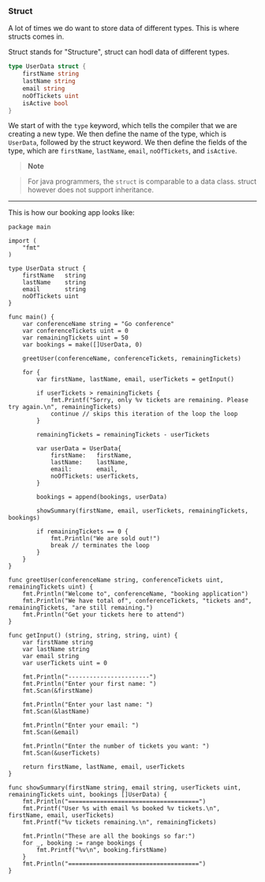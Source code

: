 ### Struct

A lot of times we do want to store data of different types. This is where structs comes in.

Struct stands for "Structure", struct can hodl data of different types. 

```go
type UserData struct {
    firstName string
    lastName string
    email string
    noOfTickets uint
    isActive bool
}
```

We start of with the `type` keyword, which tells the compiler that we are creating a new type. We then define the name of the type, which is `UserData`, followed by the struct keyword. We then define the fields of the type, which are `firstName`, `lastName`, `email`, `noOfTickets`, and `isActive`.


> **Note**

> For java programmers, the `struct` is comparable to a data class. struct however does not support inheritance.

---

This is how our booking app looks like:

```
package main

import (
	"fmt"
)

type UserData struct {
	firstName   string
	lastName    string
	email       string
	noOfTickets uint
}

func main() {
	var conferenceName string = "Go conference"
	var conferenceTickets uint = 0
	var remainingTickets uint = 50
	var bookings = make([]UserData, 0)

	greetUser(conferenceName, conferenceTickets, remainingTickets)

	for {
		var firstName, lastName, email, userTickets = getInput()

		if userTickets > remainingTickets {
			fmt.Printf("Sorry, only %v tickets are remaining. Please try again.\n", remainingTickets)
			continue // skips this iteration of the loop the loop
		}

		remainingTickets = remainingTickets - userTickets

		var userData = UserData{
			firstName:   firstName,
			lastName:    lastName,
			email:       email,
			noOfTickets: userTickets,
		}

		bookings = append(bookings, userData)

		showSummary(firstName, email, userTickets, remainingTickets, bookings)

		if remainingTickets == 0 {
			fmt.Println("We are sold out!")
			break // terminates the loop
		}
	}
}

func greetUser(conferenceName string, conferenceTickets uint, remainingTickets uint) {
	fmt.Println("Welcome to", conferenceName, "booking application")
	fmt.Println("We have total of", conferenceTickets, "tickets and", remainingTickets, "are still remaining.")
	fmt.Println("Get your tickets here to attend")
}

func getInput() (string, string, string, uint) {
	var firstName string
	var lastName string
	var email string
	var userTickets uint = 0

	fmt.Println("-----------------------")
	fmt.Println("Enter your first name: ")
	fmt.Scan(&firstName)

	fmt.Println("Enter your last name: ")
	fmt.Scan(&lastName)

	fmt.Println("Enter your email: ")
	fmt.Scan(&email)

	fmt.Println("Enter the number of tickets you want: ")
	fmt.Scan(&userTickets)

	return firstName, lastName, email, userTickets
}

func showSummary(firstName string, email string, userTickets uint, remainingTickets uint, bookings []UserData) {
	fmt.Println("=====================================")
	fmt.Printf("User %s with email %s booked %v tickets.\n", firstName, email, userTickets)
	fmt.Printf("%v tickets remaining.\n", remainingTickets)

	fmt.Println("These are all the bookings so far:")
	for _, booking := range bookings {
		fmt.Printf("%v\n", booking.firstName)
	}
	fmt.Println("=====================================")
}
```